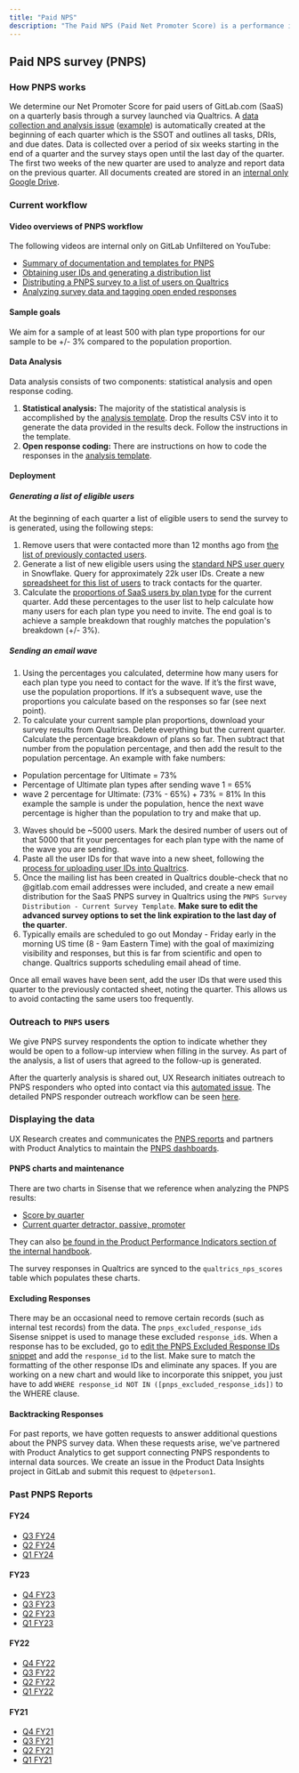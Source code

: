 ```yaml
---
title: "Paid NPS"
description: "The Paid NPS (Paid Net Promoter Score) is a performance indicator we use to measure the customer satisfaction of our product."
---
```


## Paid NPS survey (PNPS)

### How PNPS works

We determine our Net Promoter Score for paid users of GitLab.com (SaaS) on a quarterly basis through a survey launched via Qualtrics. A [data collection and analysis issue](https://gitlab.com/gitlab-com/Product/-/blob/main/.gitlab/issue_templates/ProdOps-PNPS-Collection-Analysis.md) ([example](https://gitlab.com/gitlab-com/Product/-/issues/5025)) is automatically created at the beginning of each quarter which is the SSOT and outlines all tasks, DRIs, and due dates. Data is collected over a period of six weeks starting in the end of a quarter and the survey stays open until the last day of the quarter. The first two weeks of the new quarter are used to analyze and report data on the previous quarter. All documents created are stored in an [internal only Google Drive](https://drive.google.com/drive/folders/1KT5qpJVWFWY_3eVqQzK8tw7ktEKhyDPn).

### Current workflow 

#### Video overviews of PNPS workflow

The following videos are internal only on GitLab Unfiltered on YouTube:

- [Summary of documentation and templates for PNPS](https://www.youtube.com/watch?v=snb6G3qqZbc)
- [Obtaining user IDs and generating a distribution list](https://www.youtube.com/watch?v=408jgKiwy5Q)
- [Distributing a PNPS survey to a list of users on Qualtrics](https://www.youtube.com/watch?v=at12BAuS_wM) 
- [Analyzing survey data and tagging open ended responses](https://www.youtube.com/watch?v=tyRfUy9-vLQ)

#### Sample goals

We aim for a sample of at least 500 with plan type proportions for our sample to be +/- 3% compared to the population proportion. 

#### Data Analysis

Data analysis consists of two components: statistical analysis and open response coding.

1. **Statistical analysis:** The majority of the statistical analysis is accomplished by the [analysis template](https://docs.google.com/spreadsheets/d/1Ay8eTQIArnIXRzWmSllNNFEC-7OThfqKHNOBAfQO_KU/edit?usp=sharing). Drop the results CSV into it to generate the data provided in the results deck. Follow the instructions in the template.
2. **Open response coding:** There are instructions on how to code the responses in the [analysis template](https://docs.google.com/spreadsheets/d/1Ay8eTQIArnIXRzWmSllNNFEC-7OThfqKHNOBAfQO_KU/edit?usp=sharing).

#### Deployment

##### Generating a list of eligible users

At the beginning of each quarter a list of eligible users to send the survey to is generated, using the following steps:

1. Remove users that were contacted more than 12 months ago from [the list of previously contacted users](https://docs.google.com/spreadsheets/d/1Q9xOh5L9QJGdW9tq89rcADvo5jozRxdo7KiO2z0HLAU/edit#gid=0).
2. Generate a list of new eligible users using the [standard NPS user query](https://drive.google.com/file/d/1Qp2ux6s0pihJdWQeeOC5f_NN8yFNcKgA/view?usp=sharing) in Snowflake. Query for approximately 22k user IDs. Create a new [spreadsheet for this list of users](https://docs.google.com/spreadsheets/d/1AbtFF__3-1cKn4WuAiBLBjyAUvMg1uDlfF12rCkrVds/edit?usp=sharing) to track contacts for the quarter.
3. Calculate the [proportions of SaaS users by plan type](https://10az.online.tableau.com/#/site/gitlab/views/DraftTDLicensedUsersbyProductRatePlanName/TDLicensedUsersbyProductRatePlanName?:iid=1) for the current quarter. Add these percentages to the user list to help calculate how many users for each plan type you need to invite. The end goal is to achieve a sample breakdown that roughly matches the population's breakdown (+/- 3%).

##### Sending an email wave

1. Using the percentages you calculated, determine how many users for each plan type you need to contact for the wave. If it’s the first wave, use the population proportions. If it’s a subsequent wave, use the proportions you calculate based on the responses so far (see next point).
2. To calculate your current sample plan proportions, download your survey results from Qualtrics. Delete everything but the current quarter. Calculate the percentage breakdown of plans so far. Then subtract that number from the population percentage, and then add the result to the population percentage. 
An example with fake numbers: 
- Population percentage for Ultimate = 73%
- Percentage of Ultimate plan types after sending wave 1 = 65%
- wave 2 percentage for Ultimate: (73% - 65%) + 73% = 81%
In this example the sample is under the population, hence the next wave percentage is higher than the population to try and make that up. 
3. Waves should be ~5000 users. Mark the desired number of users out of that 5000 that fit your percentages for each plan type with the name of the wave you are sending.
4. Paste all the user IDs for that wave into a new sheet, following the [process for uploading user IDs into Qualtrics](https://about.gitlab.com/handbook/engineering/ux/qualtrics/#distributing-your-survey-to-gitlabcom-users).
5. Once the mailing list has been created in Qualtrics double-check that no @gitlab.com email addresses were included, and create a new email distribution for the SaaS PNPS survey in Qualtrics using the `PNPS Survey Distribution - Current Survey Template`. **Make sure to edit the advanced survey options to set the link expiration to the last day of the quarter**. 
6. Typically emails are scheduled to go out Monday - Friday early in the morning US time (8 - 9am Eastern Time) with the goal of maximizing visibility and responses, but this is far from scientific and open to change. Qualtrics supports scheduling email ahead of time.

Once all email waves have been sent, add the user IDs that were used this quarter to the previously contacted sheet, noting the quarter. This allows us to avoid contacting the same users too frequently. 

### Outreach to `PNPS` users

We give PNPS survey respondents the option to indicate whether they would be open to a follow-up interview when filling in the survey. As part of the analysis, a list of users that agreed to the follow-up is generated. 

After the quarterly analysis is shared out, UX Research initiates outreach to PNPS responders who opted into contact via this [automated issue](https://gitlab.com/gitlab-com/Product/-/blob/main/.gitlab/issue_templates/ProdOps-PNPS-Responder-Outreach.md). The detailed PNPS responder outreach workflow can be seen [here](https://about.gitlab.com/handbook/product/product-processes/#pnps-responder-outreach).

### Displaying the data

UX Research creates and communicates the [PNPS reports](/handbook/product/ux/performance-indicators/paid-nps/#past-pnps-reports) and partners with Product Analytics to maintain the [PNPS dashboards](https://internal.gitlab.com/handbook/company/performance-indicators/product/#paid-net-promoter-score-pnps). 

#### PNPS charts and maintenance
There are two charts in Sisense that we reference when analyzing the PNPS results:

- [Score by quarter](https://app.periscopedata.com/app/gitlab/1050043/PNPS-Dashboard?widget=14974938)
- [Current quarter detractor, passive, promoter](https://app.periscopedata.com/app/gitlab/1050043/PNPS-Dashboard?widget=14974956)

They can also [be found in the Product Performance Indicators section of the internal handbook](https://internal.gitlab.com/handbook/company/performance-indicators/product/#paid-net-promoter-score-pnps).

The survey responses in Qualtrics are synced to the `qualtrics_nps_scores` table which populates these charts.

#### Excluding Responses

There may be an occasional need to remove certain records (such as internal test records) from the data. The `pnps_excluded_response_ids` Sisense snippet is used to manage these excluded `response_id`s. When a response has to be excluded, go to [edit the PNPS Excluded Response IDs snippet](https://app.periscopedata.com/app/gitlab/snippet/pnps_excluded_response_ids/558761ad2812415aab07b2efafe46ff5/edit) and add the `response_id` to the list. Make sure to match the formatting of the other response IDs and eliminate any spaces. If you are working on a new chart and would like to incorporate this snippet, you just have to add `WHERE response_id NOT IN ([pnps_excluded_response_ids])` to the WHERE clause.

#### Backtracking Responses

For past reports, we have gotten requests to answer additional questions about the PNPS survey data. When these requests arise, we've partnered with Product Analytics to get support connecting PNPS respondents to internal data sources. We create an issue in the Product Data Insights project in GitLab and submit this  request to `@dpeterson1`. 

### Past PNPS Reports

#### FY24

- [Q3 FY24](https://docs.google.com/presentation/d/1-ku4U2NUZAQrSCSeH2mvZVaTkKajFa012uFSlLMKgvw/edit#slide=id.g2313fc6cf8e_0_0)
- [Q2 FY24](https://docs.google.com/presentation/d/1zAYvC2tehCsbTQ3WrED6q2jbg84-nv4NTj93VE0Eh6o/edit#slide=id.g2313fc6cf8e_0_0)
- [Q1 FY24](https://docs.google.com/presentation/d/1s3uVhZSdo5An0z3utSgrLdCiFLO-2H59WDyqSbhvGkM/edit#slide=id.g59bfc474c5_2_145)

#### FY23

- [Q4 FY23](https://docs.google.com/presentation/d/1uEGRYIR2fPpzsgTVrn1fXx-nv7BoFK_6Zjps_cc2sFE/edit#slide=id.g59bfc474c5_2_145)
- [Q3 FY23](https://docs.google.com/presentation/d/1vcEAEbWPolfS85NLzklBmlebcvykXOmEhR_qK63W-Fg/edit#slide=id.g59bfc474c5_2_145)
- [Q2 FY23](https://docs.google.com/presentation/d/13pkZne6go_mjLFr-azLdcufHHpf17wN_u-ubRhHiUco/edit#slide=id.g59bfc474c5_2_145)
- [Q1 FY23](https://docs.google.com/presentation/d/1z2odj2PhtsjxOnVhbxp6svAd5nBhHZ4TsDWZ_YmQOaQ/edit#slide=id.g59bfc474c5_2_145)

#### FY22

- [Q4 FY22](https://docs.google.com/presentation/d/1B_vQTZcQcDK0y81X7l7XgnbOUfN86MDR4z2QKAcAeEo/edit#slide=id.g59bfc474c5_2_145)
- [Q3 FY22](https://docs.google.com/presentation/d/1Ra_DuI5Uq6aCwDY-pr64qiwT8Oeoz4TWQq9Ag12FgOA/edit#slide=id.g59bfc474c5_2_145)
- [Q2 FY22](https://docs.google.com/presentation/d/1RoGZuDMSnC6c8DYu-_4ugOuRAOqrmm338mWwzp5_tSc/edit#slide=id.g59bfc474c5_2_145)
- [Q1 FY22](https://docs.google.com/presentation/d/14wBTy7mLd4qAOrsy36h7HjEWPXHxmYxK8c3l4Xw7hkM/edit#slide=id.g59bfc474c5_2_145)

#### FY21

- [Q4 FY21](https://docs.google.com/presentation/d/1BYh0gg8ogmmW8_hwmvi30Yr3Wh5aIXEa_M8RHrQ5ciw/edit#slide=id.g59bfc474c5_2_145)
- [Q3 FY21](https://docs.google.com/presentation/d/1bXM7hGlV_INTJrzObO_4VlIj1zkfYn6JIqvOCjHJHZo/edit#slide=id.g59bfc474c5_2_145)
- [Q2 FY21](https://docs.google.com/presentation/d/1hi0opmahxsv_FLVtSj6m4zMFmXWK0YfJxHq7wUqO-Zs/edit#slide=id.g59bfc474c5_2_145)
- [Q1 FY21](https://docs.google.com/presentation/d/1AqlpFl_3jUPyGHqCp9ZRy2NFOf-AyT-WhF-8JoIzgCk/edit#slide=id.g59bfc474c5_2_145)